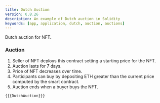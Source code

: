 ```yaml
---
title: Dutch Auction
version: 0.8.26
description: An example of Dutch auction in Solidity
keywords: [app, application, dutch, auction, auctions]
---
```


Dutch auction for NFT.

### Auction

1. Seller of NFT deploys this contract setting a starting price for the NFT.
2. Auction lasts for 7 days.
3. Price of NFT decreases over time.
4. Participants can buy by depositing ETH greater than the current price computed by the smart contract.
5. Auction ends when a buyer buys the NFT.

```solidity
{{{DutchAuction}}}
```
